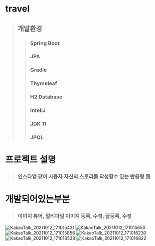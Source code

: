 # travel
> ## 개발환경
>> ### Spring Boot
>> ### JPA
>> ### Gradle
>> ### Thymeleaf
>> ### H2 Database
>> ### InteliJ
>> ### JDK 11
>> ### JPQL

# 프로젝트 설명
> ### 인스타앱 같이 사용자 자신의 스토리를 작성할수 있는 반응형 웹

# 개발되어있는부분
> ### 이미지 뷰어, 멀티파일 이미지 등록, 수정, 글등록, 수정 

![KakaoTalk_20211012_171015431](https://user-images.githubusercontent.com/37327676/136917728-ef3b517f-5e3a-4270-9e85-5cb193b76f38.jpg)
![KakaoTalk_20211012_171015650](https://user-images.githubusercontent.com/37327676/136917737-a4e4a840-0927-4540-8549-e4a9c9e9c3e8.jpg)
![KakaoTalk_20211012_171015856](https://user-images.githubusercontent.com/37327676/136917756-25e5022e-5217-47af-b726-2c81ab8a01a3.jpg)
![KakaoTalk_20211012_171016230](https://user-images.githubusercontent.com/37327676/136917766-baf8ae23-3cf8-47e8-aa14-5c769e630061.jpg)
![KakaoTalk_20211012_171016538](https://user-images.githubusercontent.com/37327676/136917778-908e68cd-cedc-4c2f-b2f1-f6801f0b77c3.jpg)
![KakaoTalk_20211012_171016822](https://user-images.githubusercontent.com/37327676/136917785-3b40ff32-261d-44ed-9909-9f38f8f96de7.jpg)
